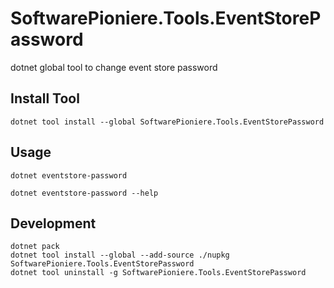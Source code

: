 # SoftwarePioniere.Tools.EventStorePassword

dotnet global tool to change event store password

## Install Tool

```
dotnet tool install --global SoftwarePioniere.Tools.EventStorePassword
```

## Usage

```
dotnet eventstore-password 

dotnet eventstore-password --help
```

## Development

```
dotnet pack
dotnet tool install --global --add-source ./nupkg SoftwarePioniere.Tools.EventStorePassword
dotnet tool uninstall -g SoftwarePioniere.Tools.EventStorePassword
```
